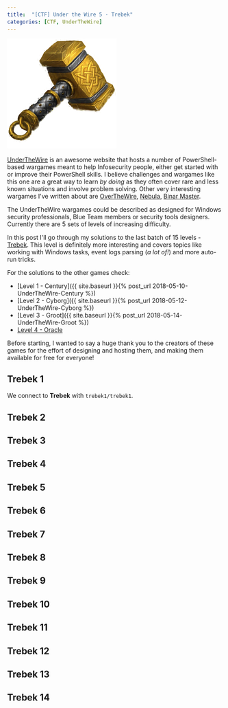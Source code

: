 ```yaml
---
title:  "[CTF] Under the Wire 5 - Trebek"
categories: [CTF, UnderTheWire]
---
```


![Logo](/assets/images/hammer4.png)

[UnderTheWire](http://underthewire.tech/index.htm) is an awesome website that hosts a number of PowerShell-based wargames meant to help Infosecurity people, either get started with or improve their PowerShell skills. I believe challenges and wargames like this one are a great way to learn *by doing* as they often cover rare and less known situations and involve problem solving. Other very interesting wargames I've written about are [OverTheWire](http://craftware.xyz/blog/categories/#OverTheWire), [Nebula](http://craftware.xyz/ctf/2012/07/21/Nebula-wargame-walkthrough.html), [Binar Master](http://craftware.xyz/blog/categories/#Binary-Master). 

The UnderTheWire wargames could be described as designed for Windows security professionals, Blue Team members or security tools designers. Currently there are 5 sets of levels of increasing difficulty. 

In this post I'll go through my solutions to the last batch of 15 levels - [Trebek](http://underthewire.tech/trebek/trebek.htm). This level is definitely more interesting and covers topics like working with Windows tasks, event logs parsing (*a lot of!*) and more auto-run tricks.

For the solutions to the other games check:
* [Level 1 - Century]({{ site.baseurl }}{% post_url 2018-05-10-UnderTheWire-Century %})
* [Level 2 - Cyborg]({{ site.baseurl }}{% post_url 2018-05-12-UnderTheWire-Cyborg %})
* [Level 3 - Groot]({{ site.baseurl }}{% post_url 2018-05-14-UnderTheWire-Groot %})
* [Level 4 - Oracle]()

Before starting, I wanted to say a huge thank you to the creators of these games for the effort of designing and hosting them, and making them available for free for everyone!

## Trebek 1

<blockquote>
  <p></p>
</blockquote>

We connect to **Trebek** with ```trebek1/trebek1```. 

## Trebek 2

<blockquote>
  <p></p>
</blockquote>

## Trebek 3

<blockquote>
  <p></p>
</blockquote>

## Trebek 4

<blockquote>
  <p></p>
</blockquote>

## Trebek 5

<blockquote>
  <p></p>
</blockquote>

## Trebek 6

<blockquote>
  <p></p>
</blockquote>

## Trebek 7

<blockquote>
  <p></p>
</blockquote>

## Trebek 8

<blockquote>
  <p></p>
</blockquote>

## Trebek 9

<blockquote>
  <p></p>
</blockquote>

## Trebek 10

<blockquote>
  <p></p>
</blockquote>

## Trebek 11

<blockquote>
  <p></p>
</blockquote>

## Trebek 12

<blockquote>
  <p></p>
</blockquote>

## Trebek 13

<blockquote>
  <p></p>
</blockquote>

## Trebek 14

<blockquote>
  <p></p>
</blockquote>

